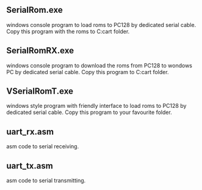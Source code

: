 ## SerialRom.exe 
windows console program to load roms to PC128 by dedicated serial cable. Copy this program with the roms to C:cart folder.

## SerialRomRX.exe
windows console program to download the roms from PC128 to wondows PC by dedicated serial cable. Copy this program to C:cart folder.

## VSerialRomT.exe
windows style program with friendly interface to load roms to PC128 by dedicated serial cable. Copy this program to your favourite folder.

## uart_rx.asm
asm code to serial receiving.

## uart_tx.asm
asm code to serial transmitting.

